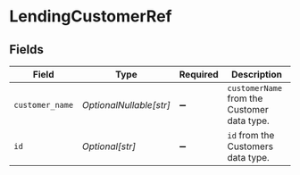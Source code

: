 # LendingCustomerRef


## Fields

| Field                                       | Type                                        | Required                                    | Description                                 |
| ------------------------------------------- | ------------------------------------------- | ------------------------------------------- | ------------------------------------------- |
| `customer_name`                             | *OptionalNullable[str]*                     | :heavy_minus_sign:                          | `customerName` from the Customer data type. |
| `id`                                        | *Optional[str]*                             | :heavy_minus_sign:                          | `id` from the Customers data type.          |